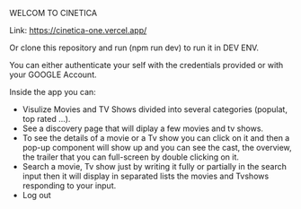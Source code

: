 WELCOM TO CINETICA

Link: https://cinetica-one.vercel.app/

Or clone this repository and run (npm run dev) to run it in DEV ENV.

You can either authenticate your self with the credentials provided or with your GOOGLE Account.

Inside the app you can:
 - Visulize Movies and TV Shows divided into several categories (populat, top rated ...).
 - See a discovery page that will diplay a few movies and tv shows.
 - To see the details of a movie or a Tv show you can click on it and then a pop-up component will show up and you can see the cast, the overview, the trailer that you can full-screen by double clicking on it.
 - Search a movie, Tv show just by writing it fully or partially in the search input then it will display in separated lists the movies and Tvshows responding to your input.
 - Log out

